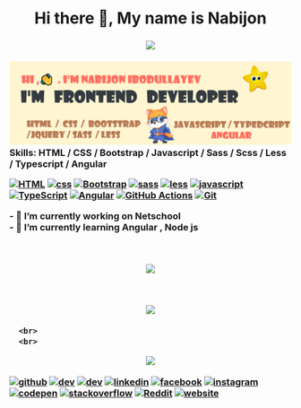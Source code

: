 <h1 align="center">
   Hi there 👋, My name is Nabijon
   <h3>
<p align="center"> 
   <a href="https://git.io/typing-svg"><img src="https://readme-typing-svg.herokuapp.com?font=Patua+One&color=FF6F61&size=35&width=445&height=70&lines=I+'m++Frontend+Developer;I+'+m++Web+App+Developer;I+'+m+Web+Designer"></a>

</p>

![I am Frontend Developer](https://raw.githubusercontent.com/Nabijon2001/Nabijon2001/main/header2.png)
Skills: HTML / CSS / Bootstrap / Javascript / Sass / Scss / Less / Typescript / Angular
<p>
    <a href="#"><img alt="HTML" height="20" src="https://img.shields.io/badge/Html-00979D?logo=html&logoColor=orange"></a>
    <a href="#"><img alt="css" height="20" src="https://img.shields.io/badge/-Css-E8E8E8?logo=css&logoColor=black"></a>
    <a href="#"><img alt="Bootstrap" height="20" src="https://img.shields.io/badge/Bootstrap-7952B3.svg?logo=bootstrap&logoColor=blue"></a>
    <a href="#"><img alt="sass" height="20" src="https://img.shields.io/badge/Sass-20232e.svg?logo=sass&logoColor=orange"></a>
    <a href="#"><img alt="less" height="20" src="https://img.shields.io/badge/Less-404d59.svg?logo=less&logoColor=orange"></a>
    <a href="#"><img alt="javascript" height="20" src="https://img.shields.io/badge/Javascript-02569B.svg?logo=javascript&logoColor=yellow"></a>
    <a href=""> <img alt="TypeScript" height="20" src="https://img.shields.io/badge/TypeScript-007ACC.svg?logo=typescript&logoColor=white"></a>     
    <a href="#"><img alt="Angular" height="20" src="https://img.shields.io/badge/Angular-D00000.svg?logo=angular&logoColor=black"></a>
    <a href="#"><img alt="GitHub Actions" height="20" src="https://img.shields.io/badge/GitHub%20Actions-2671E5.svg?logo=github%20actions&logoColor=white"></a>
    <a href="#"><img alt="Git" height="20" src="https://img.shields.io/badge/Git-D00000.svg?logo=git&logoColor=white"></a>


</p>
- 🔭 I’m currently working on Netschool 
      <br>
- 🌱 I’m currently learning Angular , Node js  
<br>  
<br>      
<br>
       
  <p align="center"> 
   <a href=""><img src="https://github-readme-stats.vercel.app/api?username=nabijon2001&show_icons=true&theme=radical"></a>
  </p>

<br>

   <p align="center"> 
     <a href=""><img src="https://github-readme-stats.vercel.app/api/top-langs/?username=nabijon2001&langs_count=8)](https://github.com/nabijon2001/github-readme-stats"></a>
  </p>
      
      <br>
      <br>

   <p align="center"> 
     <a href="https://git.io/streak-stats"><img src="https://github-readme-streak-stats.herokuapp.com/?user=nabijon2001"></a>
  </p>





[<img src='https://cdn.jsdelivr.net/npm/simple-icons@3.0.1/icons/github.svg' alt='github' height='40'>](https://github.com/Nabijon2001)  [<img src='https://cdn.jsdelivr.net/npm/simple-icons@3.0.1/icons/dev-dot-to.svg' alt='dev' height='40'>](https://dev.to/nabijon)  [<img src='https://cdn.jsdelivr.net/npm/simple-icons@3.0.1/icons/hashnode.svg' alt='dev' height='40'>](@nabijonDev)  [<img src='https://cdn.jsdelivr.net/npm/simple-icons@3.0.1/icons/linkedin.svg' alt='linkedin' height='40'>](https://www.linkedin.com/in/nabijon-ibodullayev-76643b204/)  [<img src='https://cdn.jsdelivr.net/npm/simple-icons@3.0.1/icons/facebook.svg' alt='facebook' height='40'>](https://www.facebook.com/nabijon.ibodullayev.39)  [<img src='https://cdn.jsdelivr.net/npm/simple-icons@3.0.1/icons/instagram.svg' alt='instagram' height='40'>](https://www.instagram.com/nabijon.i/)  [<img src='https://cdn.jsdelivr.net/npm/simple-icons@3.0.1/icons/codepen.svg' alt='codepen' height='40'>](https://codepen.io/Nabijon)  [<img src='https://cdn.jsdelivr.net/npm/simple-icons@3.0.1/icons/stackoverflow.svg' alt='stackoverflow' height='40'>](https://stackoverflow.com/users/15152372)  [<img src='https://cdn.jsdelivr.net/npm/simple-icons@3.0.1/icons/reddit.svg' alt='Reddit' height='40'>](https://www.reddit.com/user/nabijonibodullayev)  [<img src='https://cdn.jsdelivr.net/npm/simple-icons@3.0.1/icons/icloud.svg' alt='website' height='40'>](https://nabijonibodullayev.netlify.app/)
